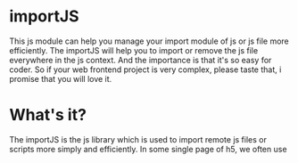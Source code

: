 # importJS
  This js module can help you manage your import module of js or js file more efficiently. The importJS will help you to import or remove the js file everywhere in the js context. And the importance is that it's so easy for coder. So if your web frontend project is very complex, please taste that, i promise that you will love it.
# What's it?
  The importJS is the js library which is used to import remote js files or scripts more simply and efficiently. 
  In some single page of h5, we often use <script> label to load the remote js, or use import or npm to load the remote js module, it's work, but they are static and you cannot control the imported-js in the running-time. If you want to test some module in the running-time, it's cannot be work. So you have to use another test library,and reload or import it, then run it again. 
  And the other problem is that when you load an js-script, but the script just for a little bit of code to run. When it run over, the import-js resource always be there.In some complex enviroment, it shall cause an unexpected error,becuase the other variable is polluted by the import-js resource.So the best way to deal with this situation is that we remove it in time when we run over the code which depend it.
  For solving these problems, i am developing it. The importJS can remove the wasted-jsresource dynamically.And it support async mode,sync mode and mixed mode. When you use sync mode , the remote resource must be allowed across-origin. When you use mixed mode, the priority list of import-mode is that sync > async. But if the application occur some error , the async's code also can be runned except the import js-resource cannot be loaded. The importJS also can help you remove the remote-jssource which is import repeatedly.So it's help you save the network resource,improve your web application's performance.
  Well, let's go for it!
